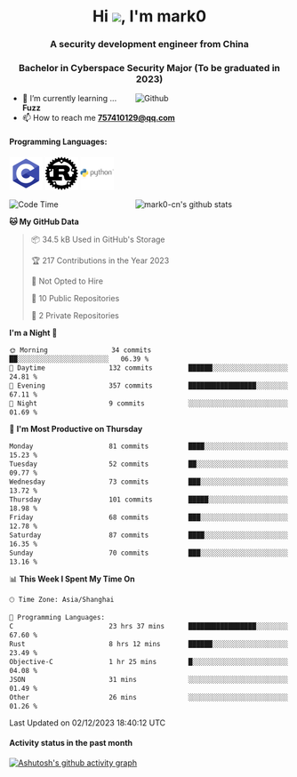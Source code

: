 <h1 align="center">Hi <img src="https://raw.githubusercontent.com/iampavangandhi/iampavangandhi/master/gifs/Hi.gif" width="30px">, I'm mark0</h1>

<h3 align="center">A security development engineer from China</h3>
<h3 align="center">Bachelor in Cyberspace Security Major (To be graduated in 2023)</h3>

<img width="55%" align="right" alt="Github" src="https://raw.githubusercontent.com/onimur/.github/master/.resources/git-header.svg" />

<!-- - 🔭 I’m currently working on **vKarma Webapp** -->
<!-- - 💬 Ask me about ... **Web Develpoment** -->
<!-- - 😄 Employement ... **Open for intern opportunities** -->
<!-- - ⚡ Fun fact ... **Anime**❤ -->
- 🌱 I’m currently learning ... **Fuzz**
- 📫 How to reach me **757410129@qq.com**
<!-- - 📨 Or reach me **757410129@qq.com** -->

<h4>Programming Languages: </h4>
<p align="left">
 <img style="margin: auto;" src="https://raw.githubusercontent.com/sachinverma53121/sachinverma53121/master/icons/c.png" alt=c width="60" height="60"/>
 <img style="margin: auto;" src="https://raw.githubusercontent.com/mark0-cn/blog_img/master/img/202309031232124.png" alt=cplusplus width="60" height="60"/>
 <img style="margin: auto;" src="https://raw.githubusercontent.com/sachinverma53121/sachinverma53121/master/icons/python.png" alt=python width="60" height="60"/>
</p>


<img width="55%" align="right" alt="mark0-cn's github stats" src="https://github-readme-stats.vercel.app/api?username=mark0-cn&show_icons=true&hide_border=true" />

<!--START_SECTION:waka-->
![Code Time](http://img.shields.io/badge/Code%20Time-1%2C479%20hrs%201%20min-blue)

**🐱 My GitHub Data** 

> 📦 34.5 kB Used in GitHub's Storage 
 > 
> 🏆 217 Contributions in the Year 2023
 > 
> 🚫 Not Opted to Hire
 > 
> 📜 10 Public Repositories 
 > 
> 🔑 2 Private Repositories 
 > 
**I'm a Night 🦉** 

```text
🌞 Morning                34 commits          ██░░░░░░░░░░░░░░░░░░░░░░░   06.39 % 
🌆 Daytime                132 commits         ██████░░░░░░░░░░░░░░░░░░░   24.81 % 
🌃 Evening                357 commits         █████████████████░░░░░░░░   67.11 % 
🌙 Night                  9 commits           ░░░░░░░░░░░░░░░░░░░░░░░░░   01.69 % 
```
📅 **I'm Most Productive on Thursday** 

```text
Monday                   81 commits          ████░░░░░░░░░░░░░░░░░░░░░   15.23 % 
Tuesday                  52 commits          ██░░░░░░░░░░░░░░░░░░░░░░░   09.77 % 
Wednesday                73 commits          ███░░░░░░░░░░░░░░░░░░░░░░   13.72 % 
Thursday                 101 commits         █████░░░░░░░░░░░░░░░░░░░░   18.98 % 
Friday                   68 commits          ███░░░░░░░░░░░░░░░░░░░░░░   12.78 % 
Saturday                 87 commits          ████░░░░░░░░░░░░░░░░░░░░░   16.35 % 
Sunday                   70 commits          ███░░░░░░░░░░░░░░░░░░░░░░   13.16 % 
```


📊 **This Week I Spent My Time On** 

```text
🕑︎ Time Zone: Asia/Shanghai

💬 Programming Languages: 
C                        23 hrs 37 mins      █████████████████░░░░░░░░   67.60 % 
Rust                     8 hrs 12 mins       ██████░░░░░░░░░░░░░░░░░░░   23.49 % 
Objective-C              1 hr 25 mins        █░░░░░░░░░░░░░░░░░░░░░░░░   04.08 % 
JSON                     31 mins             ░░░░░░░░░░░░░░░░░░░░░░░░░   01.49 % 
Other                    26 mins             ░░░░░░░░░░░░░░░░░░░░░░░░░   01.26 % 
```


 Last Updated on 02/12/2023 18:40:12 UTC
<!--END_SECTION:waka-->

<h4>Activity status in the past month</h4>

[![Ashutosh's github activity graph](https://github-readme-activity-graph.vercel.app/graph?username=mark0-cn&theme=dracula)](https://github.com/ashutosh00710/github-readme-activity-graph)

<!--
**mark0-cn/mark0-cn** is a ✨ _special_ ✨ repository because its `README.md` (this file) appears on your GitHub profile.

Here are some ideas to get you started:

- 🔭 I’m currently working on ...
- 🌱 I’m currently learning ...
- 👯 I’m looking to collaborate on ...
- 🤔 I’m looking for help with ...
- 💬 Ask me about ...
- 📫 How to reach me: ...
- 😄 Pronouns: ...
- ⚡ Fun fact: ...
-->
